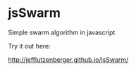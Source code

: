 jsSwarm
=======

Simple swarm algorithm in javascript

Try it out here:

http://jefflutzenberger.github.io/jsSwarm/
